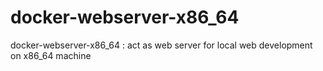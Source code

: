 # docker-webserver-x86_64
docker-webserver-x86_64 : act as web server for local web development on x86_64 machine
